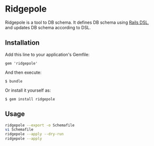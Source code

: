 # Ridgepole

Ridgepole is a tool to DB schema.
It defines DB schema using [Rails DSL](http://guides.rubyonrails.org/migrations.html#types-of-schema-dumps), and updates DB schema according to DSL.

## Installation

Add this line to your application's Gemfile:

    gem 'ridgepole'

And then execute:

    $ bundle

Or install it yourself as:

    $ gem install ridgepole

## Usage

```sh
ridgepole --export -o Schemafile
vi Schemafile
ridgepole --apply --dry-run
ridgepole --apply
```
